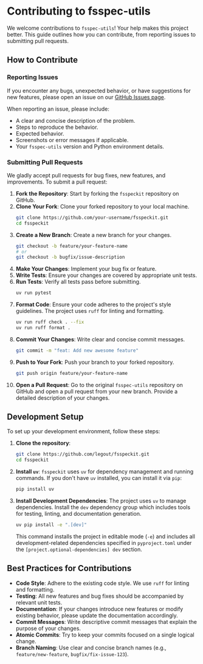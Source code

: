 # Contributing to fsspec-utils

We welcome contributions to `fsspec-utils`! Your help makes this project better. This guide outlines how you can contribute, from reporting issues to submitting pull requests.

## How to Contribute

### Reporting Issues

If you encounter any bugs, unexpected behavior, or have suggestions for new features, please open an issue on our [GitHub Issues page](https://github.com/legout/fsspeckit/issues).

When reporting an issue, please include:
- A clear and concise description of the problem.
- Steps to reproduce the behavior.
- Expected behavior.
- Screenshots or error messages if applicable.
- Your `fsspec-utils` version and Python environment details.

### Submitting Pull Requests

We gladly accept pull requests for bug fixes, new features, and improvements. To submit a pull request:

1.  **Fork the Repository**: Start by forking the `fsspeckit` repository on GitHub.
2.  **Clone Your Fork**: Clone your forked repository to your local machine.
    ```bash
    git clone https://github.com/your-username/fsspeckit.git
    cd fsspeckit
    ```
3.  **Create a New Branch**: Create a new branch for your changes.
    ```bash
    git checkout -b feature/your-feature-name
    # or
    git checkout -b bugfix/issue-description
    ```
4.  **Make Your Changes**: Implement your bug fix or feature.
5.  **Write Tests**: Ensure your changes are covered by appropriate unit tests.
6.  **Run Tests**: Verify all tests pass before submitting.
    ```bash
    uv run pytest
    ```
7.  **Format Code**: Ensure your code adheres to the project's style guidelines. The project uses `ruff` for linting and formatting.
    ```bash
    uv run ruff check . --fix
    uv run ruff format .
    ```
8.  **Commit Your Changes**: Write clear and concise commit messages.
    ```bash
    git commit -m "feat: Add new awesome feature"
    ```
9.  **Push to Your Fork**: Push your branch to your forked repository.
    ```bash
    git push origin feature/your-feature-name
    ```
10. **Open a Pull Request**: Go to the original `fsspec-utils` repository on GitHub and open a pull request from your new branch. Provide a detailed description of your changes.

## Development Setup

To set up your development environment, follow these steps:

1.  **Clone the repository**:
    ```bash
    git clone https://github.com/legout/fsspeckit.git
    cd fsspeckit
    ```
2.  **Install `uv`**:
    `fsspeckit` uses `uv` for dependency management and running commands. If you don't have `uv` installed, you can install it via `pip`:
    ```bash
    pip install uv
    ```
3.  **Install Development Dependencies**:
    The project uses `uv` to manage dependencies. Install the `dev` dependency group which includes tools for testing, linting, and documentation generation.
    ```bash
    uv pip install -e ".[dev]"
    ```
    This command installs the project in editable mode (`-e`) and includes all development-related dependencies specified in `pyproject.toml` under the `[project.optional-dependencies] dev` section.

## Best Practices for Contributions

-   **Code Style**: Adhere to the existing code style. We use `ruff` for linting and formatting.
-   **Testing**: All new features and bug fixes should be accompanied by relevant unit tests.
-   **Documentation**: If your changes introduce new features or modify existing behavior, please update the documentation accordingly.
-   **Commit Messages**: Write descriptive commit messages that explain the purpose of your changes.
-   **Atomic Commits**: Try to keep your commits focused on a single logical change.
-   **Branch Naming**: Use clear and concise branch names (e.g., `feature/new-feature`, `bugfix/fix-issue-123`).